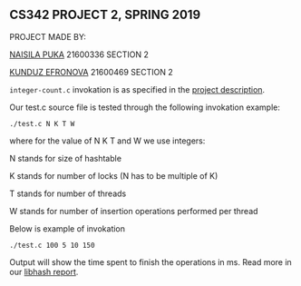 ## CS342 PROJECT 2, SPRING 2019

PROJECT MADE BY:

[NAISILA PUKA](https://github.com/naisila) 21600336 SECTION 2

[KUNDUZ EFRONOVA](https://github.com/efronovak) 21600469 SECTION 2

`integer-count.c` invokation is as specified in the [project description](https://github.com/naisila/libhash/blob/master/doc/Project_Description.pdf).

Our test.c source file is tested through the following invokation example:
	
	./test.c N K T W

where for the value of N K T and W we use integers:

N stands for size of hashtable

K stands for number of locks (N has to be multiple of K)

T stands for number of threads

W stands for number of insertion operations performed per thread

Below is example of invokation

	./test.c 100 5 10 150

Output will show the time spent to finish the operations in ms.
Read more in our [libhash report](https://github.com/naisila/libhash/blob/master/doc/LibHash_Report.pdf).
